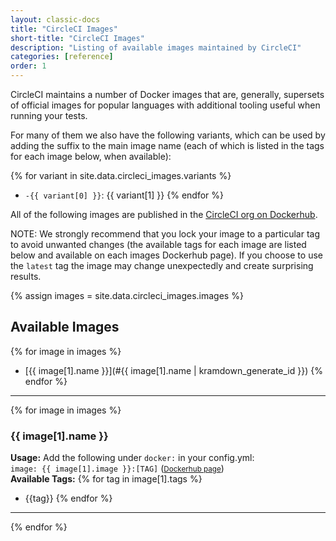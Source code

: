 ```yaml
---
layout: classic-docs
title: "CircleCI Images"
short-title: "CircleCI Images"
description: "Listing of available images maintained by CircleCI"
categories: [reference]
order: 1
---
```


CircleCI maintains a number of Docker images that are, generally, supersets of official images for popular languages with additional tooling useful when running your tests. 

For many of them we also have the following variants, which can be used by adding the suffix to the main image name (each of which is listed in the tags for each image below, when available):

{% for variant in site.data.circleci_images.variants %}
* `-{{ variant[0] }}`: {{ variant[1] }}
{% endfor %}

All of the following images are published in the [CircleCI org on Dockerhub](https://hub.docker.com/r/circleci/). 

NOTE: We strongly recommend that you lock your image to a particular tag to avoid unwanted changes (the available tags for each image are listed below and available on each images Dockerhub page). If you choose to use the `latest` tag the image may change unexpectedly and create surprising results.

<!-- TODO: Sort this -->
{% assign images = site.data.circleci_images.images %}




## Available Images
{% for image in images %}
* [{{ image[1].name }}](#{{ image[1].name | kramdown_generate_id }})
{% endfor %}

<hr>

{% for image in images %}
### {{ image[1].name }} 
**Usage:** Add the following under `docker:` in your config.yml:  
`image: {{ image[1].image }}:[TAG]`  (<small>[Dockerhub page]({{image[1].info-url}})</small>)  
**Available Tags:**
{% for tag in image[1].tags %}
* {{tag}}
{% endfor %}
<hr>
{% endfor %}
 

